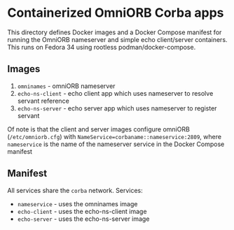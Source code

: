# Containerized OmniORB Corba apps

This directory defines Docker images and a Docker Compose manifest for running the
OmniORB nameserver and simple echo client/server containers.  This runs on Fedora 34 using rootless podman/docker-compose.

## Images
1. `omninames` - omniORB nameserver
2. `echo-ns-client` - echo client app which uses nameserver to resolve servant reference
3. `echo-ns-server` - echo server app which uses nameserver to register servant

Of note is that the client and server images configure omniORB (`/etc/omniorb.cfg`) with `NameService=corbaname::nameservice:2809`, where `nameservice` is the name of the nameserver service in the Docker Compose manifest

## Manifest
All services share the `corba` network.  Services:

- `nameservice` - uses the omninames image
- `echo-client` - uses the echo-ns-client image
- `echo-server` - uses the echo-ns-server image

